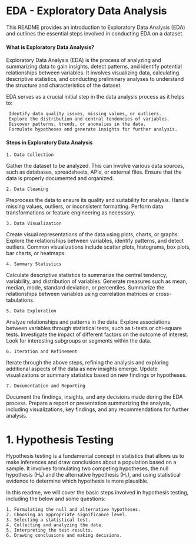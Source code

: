 # EDA - Exploratory Data Analysis
This README provides an introduction to Exploratory Data Analysis (EDA) and outlines the essential steps involved in conducting EDA on a dataset.

#### What is Exploratory Data Analysis?
Exploratory Data Analysis (EDA) is the process of analyzing and summarizing data to gain insights, detect patterns, and identify potential relationships between variables. It involves visualizing data, calculating descriptive statistics, and conducting preliminary analyses to understand the structure and characteristics of the dataset.

EDA serves as a crucial initial step in the data analysis process as it helps to:

     Identify data quality issues, missing values, or outliers.
     Explore the distribution and central tendencies of variables.
     Discover patterns, trends, or anomalies in the data.
     Formulate hypotheses and generate insights for further analysis.

#### Steps in Exploratory Data Analysis
    1. Data Collection
Gather the dataset to be analyzed. This can involve various data sources, such as databases, spreadsheets, APIs, or external files. Ensure that the data is properly documented and organized.

    2. Data Cleaning
Preprocess the data to ensure its quality and suitability for analysis. Handle missing values, outliers, or inconsistent formatting. Perform data transformations or feature engineering as necessary.
   
    3. Data Visualization
Create visual representations of the data using plots, charts, or graphs. Explore the relationships between variables, identify patterns, and detect outliers. Common visualizations include scatter plots, histograms, box plots, bar charts, or heatmaps.

    4. Summary Statistics
Calculate descriptive statistics to summarize the central tendency, variability, and distribution of variables. Generate measures such as mean, median, mode, standard deviation, or percentiles. Summarize the relationships between variables using correlation matrices or cross-tabulations.

    5. Data Exploration
Analyze relationships and patterns in the data. Explore associations between variables through statistical tests, such as t-tests or chi-square tests. Investigate the impact of different factors on the outcome of interest. Look for interesting subgroups or segments within the data.

    6. Iteration and Refinement
Iterate through the above steps, refining the analysis and exploring additional aspects of the data as new insights emerge. Update visualizations or summary statistics based on new findings or hypotheses.

    7. Documentation and Reporting
Document the findings, insights, and any decisions made during the EDA process. Prepare a report or presentation summarizing the analysis, including visualizations, key findings, and any recommendations for further analysis.

# 1. Hypothesis Testing

Hypothesis testing is a fundamental concept in statistics that allows us to make inferences and draw conclusions about a population based on a sample. It involves formulating two competing hypotheses, the null hypothesis (H₀) and the alternative hypothesis (H₁), and using statistical evidence to determine which hypothesis is more plausible.

In this readme, we will cover the basic steps involved in hypothesis testing, including the below and some questions:

    1. Formulating the null and alternative hypotheses.
    2. Choosing an appropriate significance level.
    3. Selecting a statistical test.
    4. Collecting and analyzing the data.
    5. Interpreting the test results.
    6. Drawing conclusions and making decisions.
